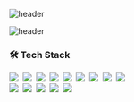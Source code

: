 <!--### Hi there 👋-->

<!--
**Zzinnn/zzinnn** is a ✨ _special_ ✨ repository because its `README.md` (this file) appears on your GitHub profile.

Here are some ideas to get you started:

- 🔭 I’m currently working on ...
- 🌱 I’m currently learning ...
- 👯 I’m looking to collaborate on ...
- 🤔 I’m looking for help with ...
- 💬 Ask me about ...
- 📫 How to reach me: ...
- 😄 Pronouns: ...
- ⚡ Fun fact: ...
-->

![header](https://capsule-render.vercel.app/api?type=waving&color=000000&height=300&section=header&text=JEONG%20JINA&&desc=Hello%20capsule%20render&descSize=30&fontSize=80&fontColor=eeeeee)

![header](https://capsule-render.vercel.app/api?type=waving&height=300&text=JEONG%20JINA&desc=Welcome%20to%20my%20Github!)




<h3 align="left">🛠 Tech Stack</h3>
<p align="left">
  <img src="https://img.shields.io/badge/Java-007396?style=flat&logo=Java&logoColor=white"/></a>&nbsp 
  <img src="https://img.shields.io/badge/Javascript-ffb13b?style=flat&logo=javascript&logoColor=white"/></a>&nbsp
   <img src="https://img.shields.io/badge/html-E34F26?style=flat&logo=html5&logoColor=white"/></a>&nbsp 
  <img src="https://img.shields.io/badge/css-1572B6?style=flat&logo=css3&logoColor=white"/></a>&nbsp 
  <img src="https://img.shields.io/badge/aws-333664?style=flat&logo=amazon-aws&logoColor=white"/></a>&nbsp 
  <img src="https://img.shields.io/badge/SpringBoot-6DB33F?style=flat&logo=SpringBoot&logoColor=white"/></a>&nbsp 
  <img src="https://img.shields.io/badge/mariaDB-3766AB?style=flat&logo=MariaDB&logoColor=white"/></a>&nbsp 
  <img src="https://img.shields.io/badge/Spring-00599C?style=flat&logo=Spring&logoColor=white"/></a>&nbsp 
  <img src="https://img.shields.io/badge/Ajax-11B48A?style=flat&logo=Academia&logoColor=white"/></a>&nbsp 
  <br>
  <img src="https://img.shields.io/badge/tomcat-092E20?style=flat&logo=ApacheTomcat&logoColor=white"/></a>&nbsp 
  <img src="https://img.shields.io/badge/lombok-E6B91E?style=flat&logo=MySql&logoColor=white"/></a>&nbsp 
  <img src="https://img.shields.io/badge/mybatis-DB3552?style=flat&logo=Hulu&logoColor=white"/></a>&nbsp 
  <img src="https://img.shields.io/badge/sts4-005571?style=flat&logo=elasticsearch&logoColor=white"/></a>&nbsp 
  <img src="https://img.shields.io/badge/git-005571?style=flat&logo=Git&logoColor=white"/></a>&nbsp 
</p>
<br>

